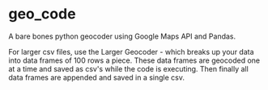 # geo_code

A bare bones python geocoder using Google Maps API and Pandas.

For larger csv files, use the Larger Geocoder - which breaks up your data into data frames of 100 rows a piece. These data frames are geocoded one at a time and saved as csv's while the code is executing. Then finally all data frames are appended and saved in a single csv.
